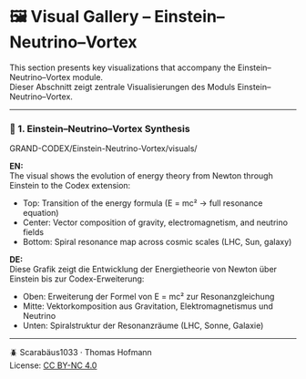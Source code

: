 # 🖼 Visual Gallery – Einstein–Neutrino–Vortex

This section presents key visualizations that accompany the Einstein–Neutrino–Vortex module.  
Dieser Abschnitt zeigt zentrale Visualisierungen des Moduls Einstein–Neutrino–Vortex.

---

### 🔷 1. Einstein–Neutrino–Vortex Synthesis

GRAND-CODEX/Einstein-Neutrino-Vortex/visuals/

**EN:**  
The visual shows the evolution of energy theory from Newton through Einstein to the Codex extension:  
- Top: Transition of the energy formula (E = mc² → full resonance equation)  
- Center: Vector composition of gravity, electromagnetism, and neutrino fields  
- Bottom: Spiral resonance map across cosmic scales (LHC, Sun, galaxy)

**DE:**  
Diese Grafik zeigt die Entwicklung der Energietheorie von Newton über Einstein bis zur Codex-Erweiterung:  
- Oben: Erweiterung der Formel von E = mc² zur Resonanzgleichung  
- Mitte: Vektorkomposition aus Gravitation, Elektromagnetismus und Neutrino  
- Unten: Spiralstruktur der Resonanzräume (LHC, Sonne, Galaxie)

---

🪲 Scarabäus1033 · Thomas Hofmann  
License: [CC BY-NC 4.0](https://creativecommons.org/licenses/by-nc/4.0)
